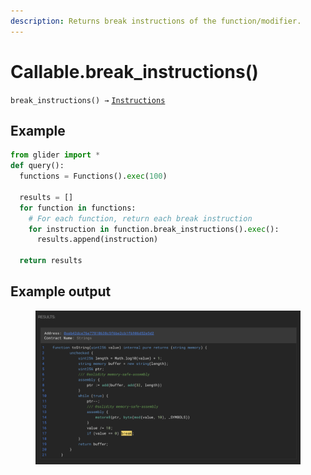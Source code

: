```yaml
---
description: Returns break instructions of the function/modifier.
---
```


# Callable.break\_instructions()

`break_instructions() →` [`Instructions`](../instructions/)

## Example

```python
from glider import *
def query():
  functions = Functions().exec(100)

  results = []
  for function in functions:
    # For each function, return each break instruction
    for instruction in function.break_instructions().exec():
      results.append(instruction)

  return results
```

## Example output

<figure><img src="../../.gitbook/assets/image (102).png" alt=""><figcaption></figcaption></figure>
